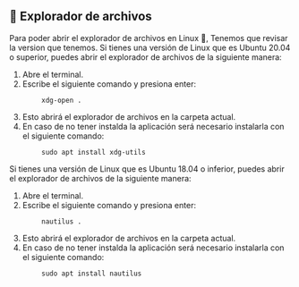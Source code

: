 
## 📂 Explorador de archivos

Para poder abrir el explorador de archivos en Linux 🐧, Tenemos que revisar la version que tenemos.
Si tienes una versión de Linux que es Ubuntu 20.04 o superior, puedes abrir el explorador de archivos de la siguiente manera:

1. Abre el terminal.
2. Escribe el siguiente comando y presiona enter:
```ssh
        xdg-open .
```

3. Esto abrirá el explorador de archivos en la carpeta actual.
4. En caso de no tener instalda la aplicación será necesario instalarla con el siguiente comando:
```ssh
        sudo apt install xdg-utils	
```

Si tienes una versión de Linux que es Ubuntu 18.04 o inferior, puedes abrir el explorador de archivos de la siguiente manera:
1. Abre el terminal.
2. Escribe el siguiente comando y presiona enter:
```ssh
        nautilus .
```
3. Esto abrirá el explorador de archivos en la carpeta actual.
4. En caso de no tener instalda la aplicación será necesario instalarla con el siguiente comando:
```ssh
        sudo apt install nautilus	
```

```ssh	
	
```

```ssh	
	
```

```ssh	
	
```

```ssh	
	
```

```ssh	
	
```

